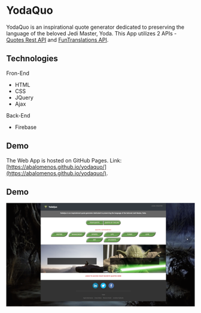 # YodaQuo

YodaQuo is an inspirational quote generator dedicated to preserving the language of the beloved Jedi Master, Yoda. This App utilizes 2 APIs - [Quotes Rest API](https://quotes.rest) and [FunTranslations API](https://api.funtranslations.com/).


## Technologies

Fron-End
* HTML
* CSS
* JQuery
* Ajax

Back-End
* Firebase


## Demo
The Web App is hosted on GitHub Pages. Link: [https://abalomenos.github.io/yodaquo/](https://abalomenos.github.io/yodaquo/).

## Demo
![Alt text](assets/images/demo.png?raw=true "Demo")
